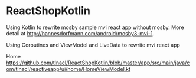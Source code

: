 # ReactShopKotlin
Using Kotlin to rewrite mosby sample mvi react app without mosby. More detail at http://hannesdorfmann.com/android/mosby3-mvi-1.

Using Coroutines and ViewModel and LiveData to rewrite mvi react app

Home https://github.com/tlnacl/ReactShopKotlin/blob/master/app/src/main/java/com/tlnacl/reactiveapp/ui/home/HomeViewModel.kt
